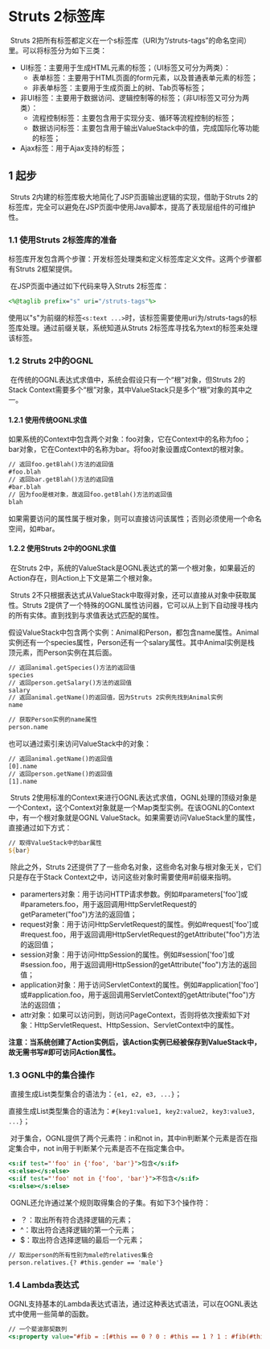 # Struts 2标签库

​	Struts 2把所有标签都定义在一个s标签库（URI为“/struts-tags”的命名空间）里。可以将标签分为如下三类：

- UI标签：主要用于生成HTML元素的标签；（UI标签又可分为两类）：
  - 表单标签：主要用于HTML页面的form元素，以及普通表单元素的标签；
  - 非表单标签：主要用于生成页面上的树、Tab页等标签；
- 非UI标签：主要用于数据访问、逻辑控制等的标签；（非UI标签又可分为两类）：
  - 流程控制标签：主要包含用于实现分支、循环等流程控制的标签；
  - 数据访问标签：主要包含用于输出ValueStack中的值，完成国际化等功能的标签；
- Ajax标签：用于Ajax支持的标签；

## 1 起步

​	Struts 2内建的标签库极大地简化了JSP页面输出逻辑的实现，借助于Struts 2的标签库，完全可以避免在JSP页面中使用Java脚本，提高了表现层组件的可维护性。

### 1.1 使用Struts 2标签库的准备

​	标签库开发包含两个步骤：开发标签处理类和定义标签库定义文件。这两个步骤都有Struts 2框架提供。

​	在JSP页面中通过如下代码来导入Struts 2标签库：

~~~jsp
<%@taglib prefix="s" uri="/struts-tags"%>
~~~

​	使用以"s"为前缀的标签`<s:text ...>`时，该标签需要使用uri为/struts-tags的标签库处理。通过前缀关联，系统知道从Struts 2标签库寻找名为text的标签来处理该标签。

### 1.2 Struts 2中的OGNL

​	在传统的OGNL表达式求值中，系统会假设只有一个“根”对象，但Struts 2的Stack Context需要多个“根”对象，其中ValueStack只是多个“根”对象的其中之一。

#### 1.2.1 使用传统OGNL求值

​	如果系统的Context中包含两个对象：foo对象，它在Context中的名称为foo；bar对象，它在Context中的名称为bar。将foo对象设置成Context的根对象。

~~~jsp
// 返回foo.getBlah()方法的返回值
#foo.blah
// 返回bar.getBlah()方法的返回值
#bar.blah
// 因为foo是根对象，故返回foo.getBlah()方法的返回值
blah
~~~

​	如果需要访问的属性属于根对象，则可以直接访问该属性；否则必须使用一个命名空间，如#bar。

#### 1.2.2 使用Struts 2中的OGNL求值

​	在Struts 2中，系统的ValueStack是OGNL表达式的第一个根对象，如果最近的Action存在，则Action上下文是第二个根对象。

​	Struts 2不只根据表达式从ValueStack中取得对象，还可以直接从对象中获取属性。Struts 2提供了一个特殊的OGNL属性访问器，它可以从上到下自动搜寻栈内的所有实体。直到找到与求值表达式匹配的属性。

​	假设ValueStack中包含两个实例：Animal和Person，都包含name属性。Animal实例还有一个species属性，Person还有一个salary属性。其中Animal实例是栈顶元素，而Person实例在其后面。

~~~jsp
// 返回animal.getSpecies()方法的返回值
species
// 返回person.getSalary()方法的返回值
salary
// 返回animal.getName()的返回值，因为Struts 2实例先找到Animal实例
name

// 获取Person实例的name属性
person.name
~~~

也可以通过索引来访问ValueStack中的对象：

~~~jsp
// 返回animal.getName()的返回值
[0].name
// 返回person.getName()的返回值
[1].name
~~~

​	Struts 2使用标准的Context来进行OGNL表达式求值，OGNL处理的顶级对象是一个Context，这个Context对象就是一个Map类型实例。在该OGNL的Context中，有一个根对象就是OGNL ValueStack。如果需要访问ValueStack里的属性，直接通过如下方式：

~~~jsp
// 取得ValueStack中的bar属性
${bar}
~~~

​	除此之外，Struts 2还提供了了一些命名对象，这些命名对象与根对象无关，它们只是存在于Stack Context之中，访问这些对象时需要使用#前缀来指明。

- paramerters对象：用于访问HTTP请求参数。例如#parameters['foo']或#parameters.foo，用于返回调用HttpServletRequest的getParameter("foo")方法的返回值；
- request对象：用于访问HttpServletRequest的属性。例如#request['foo']或#request.foo，用于返回调用HttpServletRequest的getAttribute("foo")方法的返回值；
- session对象：用于访问HttpSession的属性。例如#session['foo']或#session.foo，用于返回调用HttpSession的getAttribute("foo")方法的返回值；
- application对象：用于访问ServletContext的属性。例如#application['foo']或#application.foo，用于返回调用ServletContext的getAttribute("foo")方法的返回值；
- attr对象：如果可以访问到，则访问PageContext，否则将依次搜索如下对象：HttpServletRequest、HttpSession、ServletContext中的属性。

**注意：当系统创建了Action实例后，该Action实例已经被保存到ValueStack中，故无需书写#即可访问Action属性。**

### 1.3 OGNL中的集合操作

​	直接生成List类型集合的语法为：`{e1, e2, e3, ...}`；

​	直接生成List类型集合的语法为：`#{key1:value1, key2:value2, key3:value3, ...}`；

​	对于集合，OGNL提供了两个元素符：in和not in，其中in判断某个元素是否在指定集合中，not in用于判断某个元素是否不在指定集合中。

~~~jsp
<s:if test="'foo' in {'foo', 'bar'}">包含</s:if>
<s:else></s:else>
<s:if test="'foo' not in {'foo', 'bar'}">不包含</s:if>
<s:else></s:else>
~~~

​	OGNL还允许通过某个规则取得集合的子集。有如下3个操作符：

- ？：取出所有符合选择逻辑的元素；
- ^：取出符合选择逻辑的第一个元素；
- $：取出符合选择逻辑的最后一个元素；

~~~jsp
// 取出person的所有性别为male的relatives集合
person.relatives.{? #this.gender == 'male'}
~~~

### 1.4 Lambda表达式

​	OGNL支持基本的Lambda表达式语法，通过这种表达式语法，可以在OGNL表达式中使用一些简单的函数。

~~~jsp
// 一个斐波那契数列
<s:property value="#fib = :[#this == 0 ? 0 : #this == 1 ? 1 : #fib(#this - 2) + #fib(#this - 1)], #fib(this)"></s:property>
~~~

